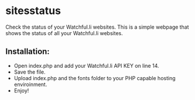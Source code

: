 sitesstatus
===========

Check the status of your Watchful.li websites.
This is a simple webpage that shows the status of all your Watchful.li websites.

## Installation:
* Open index.php and add your Watchful.li API KEY on line 14.
* Save the file.
* Upload index.php and the fonts folder to your PHP capable hosting enviroinment.
* Enjoy!

